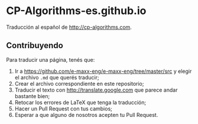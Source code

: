 # CP-Algorithms-es.github.io
Traducción al español de http://cp-algorithms.com.

## Contribuyendo

Para traducir una página, tenés que:
1. Ir a https://github.com/e-maxx-eng/e-maxx-eng/tree/master/src y elegir el archivo `.md` que querés traducir;
2. Crear el archivo correspondiente en este repositorio;
3. Traducir el texto con http://translate.google.com que parece andar bastante bien;
4. Retocar los errores de LaTeX que tenga la traducción;
5. Hacer un Pull Request con tus cambios;
6. Esperar a que alguno de nosotros acepten tu Pull Request.
